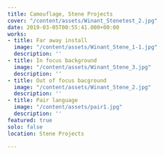 ```yaml
---
title: Camouflage, Stene Projects
cover: "/content/assets/Winant_Stenetest_2.jpg"
date: 2019-03-05T00:55:41.000+00:00
works:
- title: Far away install
  image: "/content/assets/Winant_Stene_1-1.jpg"
  description: ''
- title: In focus background
  image: "/content/assets/Winant_Stene_3.jpg"
  description: ''
- title: Out of focus bacground
  image: "/content/assets/Winant_Stene_2.jpg"
  description: ''
- title: Pair language
  image: "/content/assets/pair1.jpg"
  description: ''
featured: true
solo: false
location: Stene Projects

---
```

